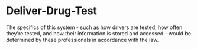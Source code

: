 # Deliver-Drug-Test
The specifics of this system - such as how drivers are tested, how often they're tested, and how their information is stored and accessed - would be determined by these professionals in accordance with the law.
